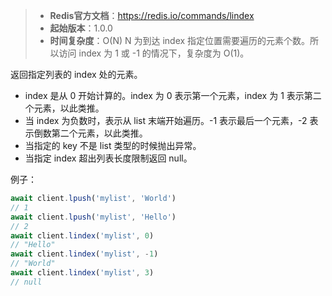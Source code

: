 > - **Redis官方文档**：https://redis.io/commands/lindex
> - **起始版本**：1.0.0
> - **时间复杂度**：O(N) N 为到达 index 指定位置需要遍历的元素个数。所以访问 index 为 1 或 -1 的情况下，复杂度为 O(1)。

返回指定列表的 index 处的元素。

- index 是从 0 开始计算的。index 为 0 表示第一个元素，index 为 1 表示第二个元素，以此类推。
- 当 index 为负数时，表示从 list 末端开始遍历。-1 表示最后一个元素，-2 表示倒数第二个元素，以此类推。
- 当指定的 key 不是 list 类型的时候抛出异常。
- 当指定 index 超出列表长度限制返回 null。

例子：

```typescript
await client.lpush('mylist', 'World')
// 1
await client.lpush('mylist', 'Hello')
// 2
await client.lindex('mylist', 0)
// "Hello"
await client.lindex('mylist', -1)
// "World"
await client.lindex('mylist', 3)
// null
```
